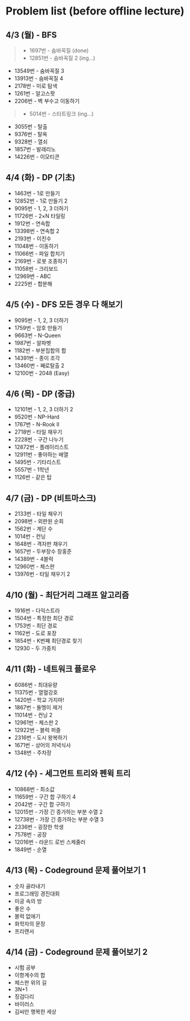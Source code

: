 Problem list (before offline lecture)
====================================


4/3 (월) - BFS
--------------

> - 1697번 - 숨바꼭질 (done)
>- 12851번 - 숨바꼭질 2 (ing...)
- 13549번 - 숨바꼭질 3
- 13913번 - 숨바꼭질 4
- 2178번 - 미로 탐색
- 1261번 - 알고스팟
- 2206번 - 벽 부수고 이동하기
>- 5014번 - 스타트링크 (ing...)
- 3055번 - 탈출
- 9376번 - 탈옥
- 9328번 - 열쇠
- 1857번 - 발레리노
- 14226번 - 이모티콘



4/4 (화) - DP (기초)
-------------------

- 1463번 - 1로 만들기
- 12852번 - 1로 만들기 2
- 9095번 - 1, 2, 3 더하기
- 11726번 - 2×N 타일링
- 1912번 - 연속합
- 13398번 - 연속합 2
- 2193번 - 이친수
- 11048번 - 이동하기
- 11066번 - 파일 합치기
- 2169번 - 로봇 조종하기
- 11058번 - 크리보드
- 12969번 - ABC
- 2225번 - 합분해



4/5 (수) - DFS 모든 경우 다 해보기
--------------------------------

- 9095번 - 1, 2, 3 더하기
- 1759번 - 암호 만들기
- 9663번 - N-Queen
- 1987번 - 알파벳
- 1182번 - 부분집합의 합
- 14391번 - 종이 조각
- 13460번 - 째로탈출 2
- 12100번 - 2048 (Easy)



4/6 (목) - DP (중급)
-------------------

- 12101번 - 1, 2, 3 더하기 2
- 9520번 - NP-Hard
- 1767번 - N-Rook II
- 2718번 - 타일 채우기
- 2228번 - 구간 나누기
- 12872번 - 플레이리스트
- 12911번 - 좋아하는 배열
- 1495번 - 기타리스트
- 5557번 - 1학년
- 1126번 - 같은 탑



4/7 (금) - DP (비트마스크)
-------------------------

- 2133번 - 타일 채우기
- 2098번 - 외판원 순회
- 1562번 - 계단 수
- 1014번 - 컨닝
- 1648번 - 격자판 채우기
- 1657번 - 두부장수 장홍준
- 14389번 - 4블럭
- 12960번 - 체스판
- 13976번 - 타일 채우기 2



4/10 (월) - 최단거리 그래프 알고리즘
----------------------------------

- 1916번 - 다익스트라
- 1504번 - 특정한 최단 경로
- 1753번 - 최단 경로
- 1162번 - 도로 포장
- 1854번 - K번째 최단경로 찾기
- 12930 - 두 가중치



4/11 (화) - 네트워크 플로우
-------------------------

- 6086번 - 최대유량
- 11375번 - 열혈강호
- 1420번 - 학교 가지마!
- 1867번 - 돌멩이 제거
- 11014번 - 컨닝 2
- 12961번 - 체스판 2
- 12922번 - 블럭 퍼즐
- 2316번 - 도시 왕복하기
- 1671번 - 상어의 저녁식사
- 1348번 - 주차장



4/12 (수) - 세그먼트 트리와 펜윅 트리
-----------------------------------

- 10868번 - 최소값
- 11659번 - 구간 합 구하기 4
- 2042번 - 구간 합 구하기
- 12015번 - 가장 긴 증가하는 부분 수열 2
- 12738번 - 가장 긴 증가하는 부분 수열 3
- 2336번 - 굉장한 학생
- 7578번 - 공장
- 12016번 - 라운드 로빈 스케줄러
- 1849번 - 순열



4/13 (목) - Codeground 문제 풀어보기 1
-------------------------------------

- 숫자 골라내기
- 프로그래밍 경진대회
- 미궁 속의 방
- 좋은 수
- 블럭 없애기
- 화학자의 문장
- 프리랜서



4/14 (금) - Codeground 문제 풀어보기 2
-------------------------------------

- 시험 공부
- 이항계수의 합
- 체스판 위의 길
- 3N+1
- 징검다리
- 바이러스
- 김씨만 행복한 세상
